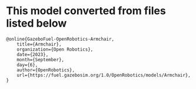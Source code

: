 # This model converted from files listed below

```
@online{GazeboFuel-OpenRobotics-Armchair,
	title={Armchair},
	organization={Open Robotics},
	date={2023},
	month={September},
	day={6},
	author={OpenRobotics},
	url={https://fuel.gazebosim.org/1.0/OpenRobotics/models/Armchair},
}
```
